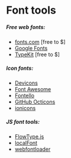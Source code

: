 # Font tools 

##### Free web fonts:

* [fonts.com](http://www.fonts.com/) [free to $]
* [Google Fonts](http://fortawesome.github.io/Font-Awesome/)
* [TypeKit](https://typekit.com) [free to $]

##### Icon fonts:

* [Devicons](http://vorillaz.github.io/devicons/#/main)
* [Font Awesome](http://fortawesome.github.io/Font-Awesome/)
* [Fontello](http://fontello.com/)
* [GitHub Octicons](https://octicons.github.com/)
* [ionicons](http://ionicons.com/)

##### JS font tools:

* [FlowType.js](http://simplefocus.com/flowtype/)
* [localFont](https://github.com/jaicab/localFont)
* [webfontloader](https://github.com/typekit/webfontloader)










































 






